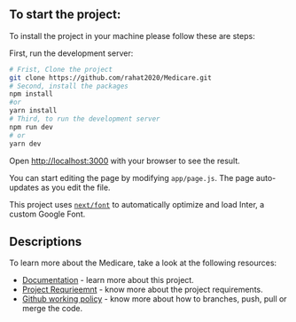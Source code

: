 ## To start the project:

To install the project in your machine please follow these are steps:

First, run the development server:

```bash
# Frist, Clone the project
git clone https://github.com/rahat2020/Medicare.git
# Second, install the packages
npm install 
#or 
yarn install 
# Third, to run the development server
npm run dev
# or
yarn dev
```

Open [http://localhost:3000](http://localhost:3000) with your browser to see the result.

You can start editing the page by modifying `app/page.js`. The page auto-updates as you edit the file.

This project uses [`next/font`](https://nextjs.org/docs/basic-features/font-optimization) to automatically optimize and load Inter, a custom Google Font.

## Descriptions

To learn more about the Medicare, take a look at the following resources:

- [Documentation](https://docs.google.com/document/d/1TpuNG_qOhtjpG9_ikeCoJXuXfwD3O3jVZjzM_m29mI0/edit) - learn more about this project.
- [Project Requrieemnt](https://docs.google.com/document/d/1EkVCGkZEgFTMxQ55yoUJ-c5VGBALlDFFuPrbtzaijNg/edit) - know more about the project requirements.
- [Github working policy](https://docs.google.com/document/d/1xzQKDDQD91LphiGHFylG1QZ6AlHzibFdkbVqqVERk-4/edit) - know more about how to branches, push, pull or merge the code.
